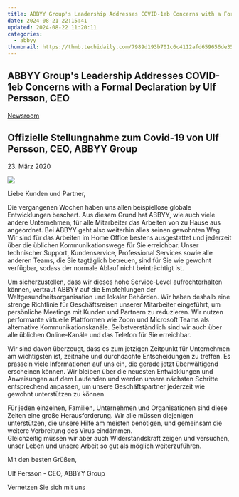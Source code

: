 ```yaml
---
title: ABBYY Group's Leadership Addresses COVID-1eb Concerns with a Formal Declaration by Ulf Persson, CEO
date: 2024-08-21 22:15:41
updated: 2024-08-22 11:20:11
categories:
  - abbyy
thumbnail: https://thmb.techidaily.com/7989d193b701c6c4112afd659656de357f20d61f1ee9fa4b40235e3cbfd62f11.jpg
---
```


## ABBYY Group's Leadership Addresses COVID-1eb Concerns with a Formal Declaration by Ulf Persson, CEO

[Newsroom](https://tools.techidaily.com/abbyy/products/)

## Offizielle Stellungnahme zum Covid-19 von Ulf Persson, CEO, ABBYY Group

23\. März 2020

![](https://content.abbyy.com/-/media/project/abbyy/abbyy/branchtemplates/shutterstock_1272462163_1296-x-729.jpg?h=729&iar=0&w=1296)

Liebe Kunden und Partner,

Die vergangenen Wochen haben uns allen beispiellose globale Entwicklungen beschert. Aus diesem Grund hat ABBYY, wie auch viele andere Unternehmen, für alle Mitarbeiter das Arbeiten von zu Hause aus angeordnet. Bei ABBYY geht also weiterhin alles seinen gewohnten Weg. Wir sind für das Arbeiten im Home Office bestens ausgestattet und jederzeit über die üblichen Kommunikationswege für Sie erreichbar. Unser technischer Support, Kundenservice, Professional Services sowie alle anderen Teams, die Sie tagtäglich betreuen, sind für Sie wie gewohnt verfügbar, sodass der normale Ablauf nicht beinträchtigt ist.

Um sicherzustellen, dass wir dieses hohe Service-Level aufrechterhalten können, vertraut ABBYY auf die Empfehlungen der Weltgesundheitsorganisation und lokaler Behörden. Wir haben deshalb eine strenge Richtlinie für Geschäftsreisen unserer Mitarbeiter eingeführt, um persönliche Meetings mit Kunden und Partnern zu reduzieren. Wir nutzen performante virtuelle Plattformen wie Zoom und Microsoft Teams als alternative Kommunikationskanäle. Selbstverständlich sind wir auch über alle üblichen Online-Kanäle und das Telefon für Sie erreichbar.

Wir sind davon überzeugt, dass es zum jetzigen Zeitpunkt für Unternehmen am wichtigsten ist, zeitnahe und durchdachte Entscheidungen zu treffen. Es prasseln viele Informationen auf uns ein, die gerade jetzt überwältigend erscheinen können. Wir bleiben über die neuesten Entwicklungen und Anweisungen auf dem Laufenden und werden unsere nächsten Schritte entsprechend anpassen, um unsere Geschäftspartner jederzeit wie gewohnt unterstützen zu können.

Für jeden einzelnen, Familien, Unternehmen und Organisationen sind diese Zeiten eine große Herausforderung. Wir alle müssen diejenigen unterstützen, die unsere Hilfe am meisten benötigen, und gemeinsam die weitere Verbreitung des Virus eindämmen.  
Gleichzeitig müssen wir aber auch Widerstandskraft zeigen und versuchen, unser Leben und unsere Arbeit so gut als möglich weiterzuführen.

Mit den besten Grüßen,

Ulf Persson - CEO, ABBYY Group

Vernetzen Sie sich mit uns

<ins class="adsbygoogle"
     style="display:block"
     data-ad-format="autorelaxed"
     data-ad-client="ca-pub-7571918770474297"
     data-ad-slot="1223367746"></ins>



<ins class="adsbygoogle"
     style="display:block"
     data-ad-client="ca-pub-7571918770474297"
     data-ad-slot="8358498916"
     data-ad-format="auto"
     data-full-width-responsive="true"></ins>

